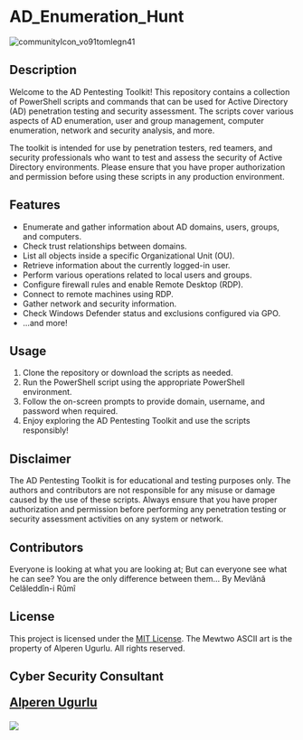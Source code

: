 # AD_Enumeration_Hunt

![communityIcon_vo91tomlegn41](https://github.com/alperenugurlu/AD_Enumeration_Hunt/assets/64872731/72b64c9d-4b00-4c69-9dbd-5d3544522a52)


## Description

Welcome to the AD Pentesting Toolkit! This repository contains a collection of PowerShell scripts and commands that can be used for Active Directory (AD) penetration testing and security assessment. The scripts cover various aspects of AD enumeration, user and group management, computer enumeration, network and security analysis, and more.

The toolkit is intended for use by penetration testers, red teamers, and security professionals who want to test and assess the security of Active Directory environments. Please ensure that you have proper authorization and permission before using these scripts in any production environment.

## Features

- Enumerate and gather information about AD domains, users, groups, and computers.
- Check trust relationships between domains.
- List all objects inside a specific Organizational Unit (OU).
- Retrieve information about the currently logged-in user.
- Perform various operations related to local users and groups.
- Configure firewall rules and enable Remote Desktop (RDP).
- Connect to remote machines using RDP.
- Gather network and security information.
- Check Windows Defender status and exclusions configured via GPO.
- ...and more!

## Usage

1. Clone the repository or download the scripts as needed.
2. Run the PowerShell script using the appropriate PowerShell environment.
3. Follow the on-screen prompts to provide domain, username, and password when required.
4. Enjoy exploring the AD Pentesting Toolkit and use the scripts responsibly!

## Disclaimer

The AD Pentesting Toolkit is for educational and testing purposes only. The authors and contributors are not responsible for any misuse or damage caused by the use of these scripts. Always ensure that you have proper authorization and permission before performing any penetration testing or security assessment activities on any system or network.

## Contributors

Everyone is looking at what you are looking at; But can everyone see what he can see? You are the only difference between them…
By Mevlânâ Celâleddîn-i Rûmî

## License

This project is licensed under the [MIT License](LICENSE). The Mewtwo ASCII art is the property of Alperen Ugurlu. All rights reserved.

## Cyber Security Consultant <p><a href="https://www.linkedin.com/in/alperen-ugurlu-7b57b7178/">Alperen Ugurlu</a></p>

<picture>
<source
  srcset="https://github-readme-stats.vercel.app/api?username=alperenugurlu&show_icons=true&theme=dark"
  media="(prefers-color-scheme: dark)"
/>
<source
  srcset="https://github-readme-stats.vercel.app/api?username=alperenugurlu&show_icons=true"
  media="(prefers-color-scheme: light), (prefers-color-scheme: no-preference)"
/>
<img src="https://github-readme-stats.vercel.app/api?username=alperenugurlu&show_icons=true" />
</picture>

